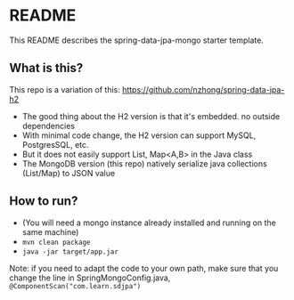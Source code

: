 README
======

This README describes the spring-data-jpa-mongo starter template.

What is this?
---------------------------------------------------------
This repo is a variation of this: https://github.com/nzhong/spring-data-jpa-h2

* The good thing about the H2 version is that it's embedded. no outside dependencies
* With minimal code change, the H2 version can support MySQL, PostgresSQL, etc.
* But it does not easily support List<X>, Map<A,B> in the Java class
* The MongoDB version (this repo) natively serialize java collections (List/Map) to JSON value


How to run?
---------------------------------------------------------
* (You will need a mongo instance already installed and running on the same machine)
* ```mvn clean package```
* ```java -jar target/app.jar```


Note: if you need to adapt the code to your own path, make sure that you change the line in SpringMongoConfig.java, <br />
```@ComponentScan("com.learn.sdjpa")```
